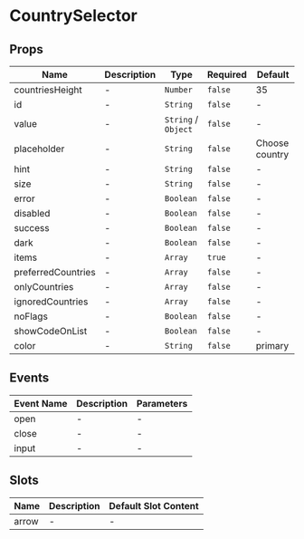 # CountrySelector

## Props

<!-- @vuese:CountrySelector:props:start -->

| Name               | Description | Type                | Required | Default        |
| ------------------ | ----------- | ------------------- | -------- | -------------- |
| countriesHeight    | -           | `Number`            | `false`  | 35             |
| id                 | -           | `String`            | `false`  | -              |
| value              | -           | `String` / `Object` | `false`  | -              |
| placeholder        | -           | `String`            | `false`  | Choose country |
| hint               | -           | `String`            | `false`  | -              |
| size               | -           | `String`            | `false`  | -              |
| error              | -           | `Boolean`           | `false`  | -              |
| disabled           | -           | `Boolean`           | `false`  | -              |
| success            | -           | `Boolean`           | `false`  | -              |
| dark               | -           | `Boolean`           | `false`  | -              |
| items              | -           | `Array`             | `true`   | -              |
| preferredCountries | -           | `Array`             | `false`  | -              |
| onlyCountries      | -           | `Array`             | `false`  | -              |
| ignoredCountries   | -           | `Array`             | `false`  | -              |
| noFlags            | -           | `Boolean`           | `false`  | -              |
| showCodeOnList     | -           | `Boolean`           | `false`  | -              |
| color              | -           | `String`            | `false`  | primary        |

<!-- @vuese:CountrySelector:props:end -->

## Events

<!-- @vuese:CountrySelector:events:start -->

| Event Name | Description | Parameters |
| ---------- | ----------- | ---------- |
| open       | -           | -          |
| close      | -           | -          |
| input      | -           | -          |

<!-- @vuese:CountrySelector:events:end -->

## Slots

<!-- @vuese:CountrySelector:slots:start -->

| Name  | Description | Default Slot Content |
| ----- | ----------- | -------------------- |
| arrow | -           | -                    |

<!-- @vuese:CountrySelector:slots:end -->
